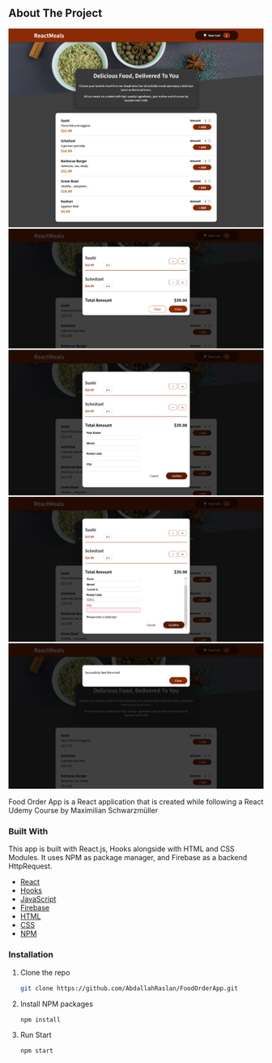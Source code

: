 ## About The Project

![Product Name Screen Shot](asset/shot1.png)
![Product Name Screen Shot](asset/shot2.png)
![Product Name Screen Shot](asset/shot3.png)
![Product Name Screen Shot](asset/shot4.png)
![Product Name Screen Shot](asset/shot5.png)

Food Order App is a React application that is created while following a React Udemy Course by Maximilian Schwarzmüller 

### Built With

This app is built with React.js, Hooks alongside with HTML and CSS Modules. It uses NPM as package manager, and Firebase as a backend HttpRequest.

- [React](https://reactjs.org/)
- [Hooks](https://usehooks.com/)
- [JavaScript](https://developer.mozilla.org/en-US/docs/Web/javascript)
- [Firebase](https://firebase.google.com/)
- [HTML](https://developer.mozilla.org/en-US/docs/Web/HTML)
- [CSS](https://developer.mozilla.org/en-US/docs/Web/css)
- [NPM](https://www.npmjs.com/)

### Installation

1. Clone the repo
   ```sh
   git clone https://github.com/AbdallahRaslan/FoodOrderApp.git
   ```
2. Install NPM packages
   ```sh
   npm install
   ```

3. Run Start 
   ```sh
   npm start
   ```
